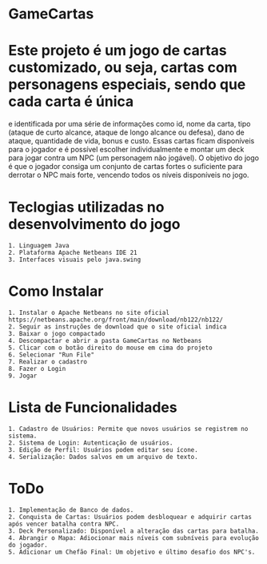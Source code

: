 # GameCartas
# Este projeto é um jogo de cartas customizado, ou seja, cartas com personagens especiais, sendo que cada carta é única 
e identificada por uma série de informações como id, nome da carta, 
tipo (ataque de curto alcance, ataque de longo alcance ou defesa), dano de ataque, quantidade de vida, bonus e custo. 
Essas cartas ficam disponíveis para o jogador e é possível escolher individualmente e montar um deck para jogar 
contra um NPC (um personagem não jogável). 
O objetivo do jogo é que o jogador consiga um conjunto de cartas fortes o suficiente para derrotar 
o NPC mais forte, vencendo todos os níveis disponíveis no jogo. 

# Teclogias utilizadas no desenvolvimento do jogo 
	1. Linguagem Java
	2. Plataforma Apache Netbeans IDE 21
	3. Interfaces visuais pelo java.swing

# Como Instalar
	1. Instalar o Apache Netbeans no site oficial https://netbeans.apache.org/front/main/download/nb122/nb122/
	2. Seguir as instruções de download que o site oficial indica
	3. Baixar o jogo compactado 
	4. Descompactar e abrir a pasta GameCartas no Netbeans
	5. Clicar com o botão direito do mouse em cima do projeto
	6. Selecionar "Run File" 
	7. Realizar o cadastro 
	8. Fazer o Login
	9. Jogar 

# Lista de Funcionalidades
	1. Cadastro de Usuários: Permite que novos usuários se registrem no sistema.
	2. Sistema de Login: Autenticação de usuários.
	3. Edição de Perfil: Usuários podem editar seu ícone.
	4. Serialização: Dados salvos em um arquivo de texto.

# ToDo 
	1. Implementação de Banco de dados.
	2. Conquista de Cartas: Usuários podem desbloquear e adquirir cartas após vencer batalha contra NPC.
	3. Deck Personalizado: Disponível a alteração das cartas para batalha.
	4. Abrangir o Mapa: Adiocionar mais níveis com subníveis para evolução do jogador.
	5. Adicionar um Chefão Final: Um objetivo e último desafio dos NPC's. 
